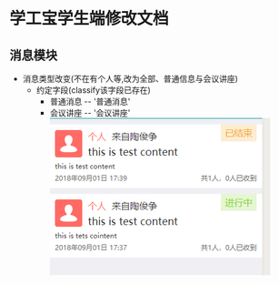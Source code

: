 学工宝学生端修改文档
==================

## 消息模块
+ 消息类型改变(不在有个人等,改为全部、普通信息与会议讲座)
  + 约定字段(classify该字段已存在)
    + 普通消息 -- '普通消息'
    + 会议讲座 -- '会议讲座'        
  ![list-1](imgs/2018-09-01/list1.jpg)
